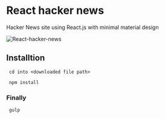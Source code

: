 # React hacker news

Hacker News site using React.js with minimal material design

![React-hacker-news](https://github.com/gokulkrishh/React-hacker-news/raw/master/app/images/screenshot.png "React hacker news")

## Installtion

```
 cd into <downloaded file path>
```

```
 npm install
```

### Finally

```
 gulp
```


